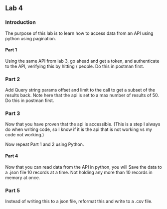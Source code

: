 ## Lab 4

### Introduction
The purpose of this lab is to learn how to access data from an API using python using pagination. 

#### Part 1
Using the same API from lab 3,  go ahead and get a token, and authenticate to the API, verifying this by hitting / people. Do this in postman first. 

### Part 2
Add Query string params offset and limit to the call to get a subset of the results back.  Note here that the api is set to a max number of results of 50. Do this in postman first. 

### Part 3
Now that you have proven that the api is accessible. (This is a step I always do when writing code, so I know if it is the api that is not working vs my code not working.)

Now repeat Part 1 and 2 using Python. 

#### Part 4
Now that you can read data from the API in python, you will Save the data to a .json file 10 records at a time. Not holding any more than 10 records in memory at once. 

### Part 5 
Instead of writing this to a json file, reformat this and write to a .csv file. 